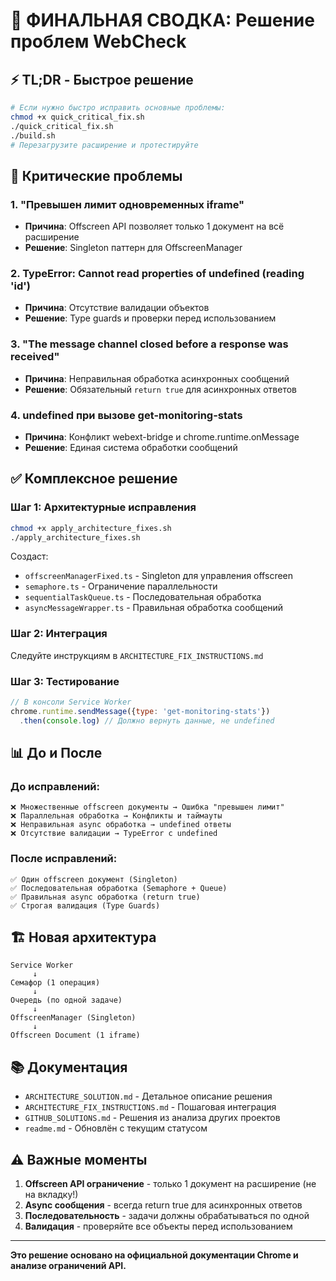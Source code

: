# 🎯 ФИНАЛЬНАЯ СВОДКА: Решение проблем WebCheck

## ⚡ TL;DR - Быстрое решение

```bash
# Если нужно быстро исправить основные проблемы:
chmod +x quick_critical_fix.sh
./quick_critical_fix.sh
./build.sh
# Перезагрузите расширение и протестируйте
```

## 🔴 Критические проблемы

### 1. **"Превышен лимит одновременных iframe"**
- **Причина**: Offscreen API позволяет только 1 документ на всё расширение
- **Решение**: Singleton паттерн для OffscreenManager

### 2. **TypeError: Cannot read properties of undefined (reading 'id')**
- **Причина**: Отсутствие валидации объектов
- **Решение**: Type guards и проверки перед использованием

### 3. **"The message channel closed before a response was received"**
- **Причина**: Неправильная обработка асинхронных сообщений
- **Решение**: Обязательный `return true` для асинхронных ответов

### 4. **undefined при вызове get-monitoring-stats**
- **Причина**: Конфликт webext-bridge и chrome.runtime.onMessage
- **Решение**: Единая система обработки сообщений

## ✅ Комплексное решение

### Шаг 1: Архитектурные исправления
```bash
chmod +x apply_architecture_fixes.sh
./apply_architecture_fixes.sh
```

Создаст:
- `offscreenManagerFixed.ts` - Singleton для управления offscreen
- `semaphore.ts` - Ограничение параллельности
- `sequentialTaskQueue.ts` - Последовательная обработка
- `asyncMessageWrapper.ts` - Правильная обработка сообщений

### Шаг 2: Интеграция
Следуйте инструкциям в `ARCHITECTURE_FIX_INSTRUCTIONS.md`

### Шаг 3: Тестирование
```javascript
// В консоли Service Worker
chrome.runtime.sendMessage({type: 'get-monitoring-stats'})
  .then(console.log) // Должно вернуть данные, не undefined
```

## 📊 До и После

### До исправлений:
```
❌ Множественные offscreen документы → Ошибка "превышен лимит"
❌ Параллельная обработка → Конфликты и таймауты  
❌ Неправильная async обработка → undefined ответы
❌ Отсутствие валидации → TypeError с undefined
```

### После исправлений:
```
✅ Один offscreen документ (Singleton)
✅ Последовательная обработка (Semaphore + Queue)
✅ Правильная async обработка (return true)
✅ Строгая валидация (Type Guards)
```

## 🏗️ Новая архитектура

```
Service Worker
     ↓
Семафор (1 операция)
     ↓
Очередь (по одной задаче)
     ↓
OffscreenManager (Singleton)
     ↓
Offscreen Document (1 iframe)
```

## 📚 Документация

- `ARCHITECTURE_SOLUTION.md` - Детальное описание решения
- `ARCHITECTURE_FIX_INSTRUCTIONS.md` - Пошаговая интеграция
- `GITHUB_SOLUTIONS.md` - Решения из анализа других проектов
- `readme.md` - Обновлён с текущим статусом

## ⚠️ Важные моменты

1. **Offscreen API ограничение** - только 1 документ на расширение (не на вкладку!)
2. **Async сообщения** - всегда return true для асинхронных ответов
3. **Последовательность** - задачи должны обрабатываться по одной
4. **Валидация** - проверяйте все объекты перед использованием

---

**Это решение основано на официальной документации Chrome и анализе ограничений API.**
